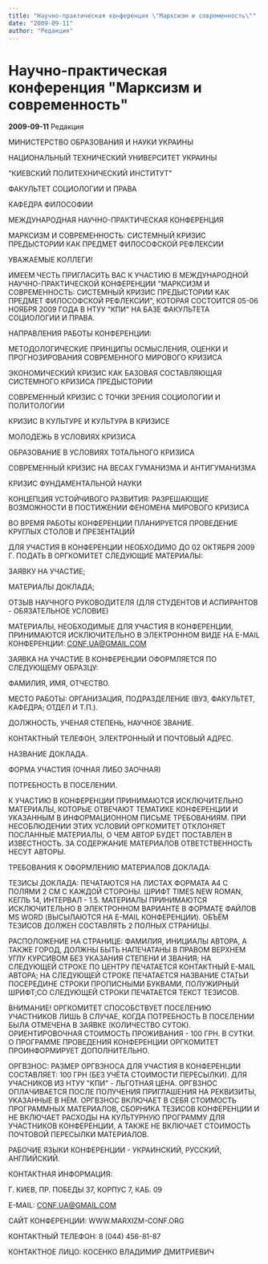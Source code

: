 ```yaml
---
title: "Научно-практическая конференция \"Марксизм и современность\""
date: "2009-09-11"
author: "Редакция"
---
```


# Научно-практическая конференция "Марксизм и современность"

**2009-09-11** Редакция

МИНИСТЕРСТВО ОБРАЗОВАНИЯ И НАУКИ УКРАИНЫ

НАЦИОНАЛЬНЫЙ ТЕХНИЧЕСКИЙ УНИВЕРСИТЕТ УКРАИНЫ

"КИЕВСКИЙ ПОЛИТЕХНИЧЕСКИЙ ИНСТИТУТ"

ФАКУЛЬТЕТ СОЦИОЛОГИИ И ПРАВА

КАФЕДРА ФИЛОСОФИИ

МЕЖДУНАРОДНАЯ НАУЧНО-ПРАКТИЧЕСКАЯ КОНФЕРЕНЦИЯ

МАРКСИЗМ И СОВРЕМЕННОСТЬ: СИСТЕМНЫЙ КРИЗИС ПРЕДЫСТОРИИ КАК ПРЕДМЕТ ФИЛОСОФСКОЙ РЕФЛЕКСИИ

УВАЖАЕМЫЕ КОЛЛЕГИ!

ИМЕЕМ ЧЕСТЬ ПРИГЛАСИТЬ ВАС К УЧАСТИЮ В  МЕЖДУНАРОДНОЙ НАУЧНО-ПРАКТИЧЕСКОЙ КОНФЕРЕНЦИИ "МАРКСИЗМ И СОВРЕМЕННОСТЬ: СИСТЕМНЫЙ КРИЗИС ПРЕДЫСТОРИИ КАК ПРЕДМЕТ ФИЛОСОФСКОЙ РЕФЛЕКСИИ", КОТОРАЯ СОСТОИТСЯ 05-06 НОЯБРЯ 2009 ГОДА В НТУУ "КПИ" НА БАЗЕ ФАКУЛЬТЕТА СОЦИОЛОГИИ И ПРАВА.

НАПРАВЛЕНИЯ РАБОТЫ КОНФЕРЕНЦИИ:



 МЕТОДОЛОГИЧЕСКИЕ ПРИНЦИПЫ ОСМЫСЛЕНИЯ, ОЦЕНКИ И ПРОГНОЗИРОВАНИЯ СОВРЕМЕННОГО МИРОВОГО КРИЗИСА

 ЭКОНОМИЧЕСКИЙ КРИЗИС КАК БАЗОВАЯ СОСТАВЛЯЮЩАЯ СИСТЕМНОГО КРИЗИСА ПРЕДЫСТОРИИ

 СОВРЕМЕННЫЙ КРИЗИС С ТОЧКИ ЗРЕНИЯ СОЦИОЛОГИИ И ПОЛИТОЛОГИИ

 КРИЗИС В КУЛЬТУРЕ И КУЛЬТУРА В КРИЗИСЕ

 МОЛОДЕЖЬ В УСЛОВИЯХ КРИЗИСА

 ОБРАЗОВАНИЕ В УСЛОВИЯХ ТОТАЛЬНОГО КРИЗИСА

 СОВРЕМЕННЫЙ КРИЗИС НА ВЕСАХ ГУМАНИЗМА И АНТИГУМАНИЗМА

 КРИЗИС ФУНДАМЕНТАЛЬНОЙ НАУКИ

 КОНЦЕПЦИЯ УСТОЙЧИВОГО РАЗВИТИЯ: РАЗРЕШАЮЩИЕ ВОЗМОЖНОСТИ В ПОСТИЖЕНИИ ФЕНОМЕНА МИРОВОГО КРИЗИСА



ВО ВРЕМЯ РАБОТЫ КОНФЕРЕНЦИИ ПЛАНИРУЕТСЯ ПРОВЕДЕНИЕ КРУГЛЫХ СТОЛОВ И ПРЕЗЕНТАЦИЙ

ДЛЯ УЧАСТИЯ В КОНФЕРЕНЦИИ НЕОБХОДИМО ДО 02 ОКТЯБРЯ 2009 Г. ПОДАТЬ В ОРГКОМИТЕТ СЛЕДУЮЩИЕ МАТЕРИАЛЫ:



 ЗАЯВКУ НА УЧАСТИЕ;

 МАТЕРИАЛЫ ДОКЛАДА;

 ОТЗЫВ НАУЧНОГО РУКОВОДИТЕЛЯ (ДЛЯ СТУДЕНТОВ И АСПИРАНТОВ - ОБЯЗАТЕЛЬНОЕ УСЛОВИЕ)



МАТЕРИАЛЫ, НЕОБХОДИМЫЕ ДЛЯ УЧАСТИЯ В КОНФЕРЕНЦИИ, ПРИНИМАЮТСЯ ИСКЛЮЧИТЕЛЬНО В ЭЛЕКТРОННОМ ВИДЕ НА E-MAIL КОНФЕРЕНЦИИ: CONF.UA@GMAIL.COM

ЗАЯВКА НА УЧАСТИЕ В КОНФЕРЕНЦИИ ОФОРМЛЯЕТСЯ ПО СЛЕДУЮЩЕМУ ОБРАЗЦУ:



ФАМИЛИЯ,      ИМЯ, ОТЧЕСТВО.

МЕСТО      РАБОТЫ: ОРГАНИЗАЦИЯ, ПОДРАЗДЕЛЕНИЕ (ВУЗ, ФАКУЛЬТЕТ, КАФЕДРА; ОТДЕЛ И Т.П.).

ДОЛЖНОСТЬ,      УЧЕНАЯ СТЕПЕНЬ, НАУЧНОЕ ЗВАНИЕ.

КОНТАКТНЫЙ      ТЕЛЕФОН, ЭЛЕКТРОННЫЙ И ПОЧТОВЫЙ АДРЕС. 

НАЗВАНИЕ      ДОКЛАДА.

ФОРМА      УЧАСТИЯ (ОЧНАЯ ЛИБО ЗАОЧНАЯ)

ПОТРЕБНОСТЬ      В ПОСЕЛЕНИИ.



 К УЧАСТИЮ В КОНФЕРЕНЦИИ ПРИНИМАЮТСЯ ИСКЛЮЧИТЕЛЬНО МАТЕРИАЛЫ, КОТОРЫЕ ОТВЕЧАЮТ ТЕМАТИКЕ КОНФЕРЕНЦИИ И УКАЗАННЫМ В ИНФОРМАЦИОННОМ ПИСЬМЕ ТРЕБОВАНИЯМ. ПРИ НЕСОБЛЮДЕНИИ ЭТИХ УСЛОВИЙ ОРГКОМИТЕТ ОТКЛОНЯЕТ ПОСЛАННЫЕ МАТЕРИАЛЫ, О ЧЕМ АВТОР БУДЕТ ПОСТАВЛЕН В ИЗВЕСТНОСТЬ. ЗА СОДЕРЖАНИЕ МАТЕРИАЛОВ ОТВЕТСТВЕННОСТЬ НЕСУТ АВТОРЫ.

ТРЕБОВАНИЯ К ОФОРМЛЕНИЮ МАТЕРИАЛОВ ДОКЛАДА:

ТЕЗИСЫ ДОКЛАДА: ПЕЧАТАЮТСЯ НА ЛИСТАХ ФОРМАТА А4 С ПОЛЯМИ 2 СМ С КАЖДОЙ СТОРОНЫ. ШРИФТ TIMES NEW ROMAN, КЕГЛЬ 14, ИНТЕРВАЛ - 1.5. МАТЕРИАЛЫ ПРИНИМАЮТСЯ ИСКЛЮЧИТЕЛЬНО В ЭЛЕКТРОННОМ ВАРИАНТЕ В ФОРМАТЕ ФАЙЛОВ MS WORD (ВЫСЫЛАЮТСЯ НА E-MAIL КОНФЕРЕНЦИИ). ОБЪЁМ ТЕЗИСОВ ДОЛЖЕН СОСТАВЛЯТЬ 2 ПОЛНЫХ СТРАНИЦЫ.

РАСПОЛОЖЕНИЕ НА СТРАНИЦЕ: ФАМИЛИЯ, ИНИЦИАЛЫ АВТОРА, А ТАКЖЕ ГОРОД, ДОЛЖНЫ БЫТЬ НАПЕЧАТАНЫ В ПРАВОМ ВЕРХНЕМ УГЛУ КУРСИВОМ БЕЗ УКАЗАНИЯ СТЕПЕНИ И ЗВАНИЯ; НА СЛЕДУЮЩЕЙ СТРОКЕ ПО ЦЕНТРУ ПЕЧАТАЕТСЯ КОНТАКТНЫЙ E-MAIL АВТОРА; НА СЛЕДУЮЩЕЙ СТРОКЕ ПЕЧАТАЕТСЯ НАЗВАНИЕ СТАТЬИ ПОСЕРЕДИНЕ СТРОКИ ПРОПИСНЫМИ БУКВАМИ, ПОЛУЖИРНЫЙ ШРИФТ;СО СЛЕДУЮЩЕЙ СТРОКИ ПЕЧАТАЕТСЯ ТЕКСТ ТЕЗИСОВ.

ВНИМАНИЕ! ОРГКОМИТЕТ СПОСОБСТВУЕТ ПОСЕЛЕНИЮ УЧАСТНИКОВ ЛИШЬ В СЛУЧАЕ, КОГДА ПОТРЕБНОСТЬ В ПОСЕЛЕНИИ БЫЛА ОТМЕЧЕНА В ЗАЯВКЕ (КОЛИЧЕСТВО СУТОК). ОРИЕНТИРОВОЧНАЯ СТОИМОСТЬ ПРОЖИВАНИЯ - 100 ГРН. В СУТКИ. О ПРОГРАММЕ ПРОВЕДЕНИЯ КОНФЕРЕНЦИИ ОРГКОМИТЕТ ПРОИНФОРМИРУЕТ ДОПОЛНИТЕЛЬНО.

ОРГВЗНОС: РАЗМЕР ОРГВЗНОСА ДЛЯ УЧАСТИЯ В КОНФЕРЕНЦИИ СОСТАВЛЯЕТ: 100 ГРН (БЕЗ УЧЁТА СТОИМОСТИ ПЕРЕСЫЛКИ). ДЛЯ УЧАСНИКОВ ИЗ НТУУ "КПИ" - ЛЬГОТНАЯ ЦЕНА. ОРГВЗНОС ОПЛАЧИВАЕТСЯ ПОСЛЕ ПОЛУЧЕНИЯ ПРИГЛАШЕНИЯ НА РЕКВИЗИТЫ, УКАЗАННЫЕ В НЁМ. ОРГВЗНОС ВКЛЮЧАЕТ В СЕБЯ СТОИМОСТЬ ПРОГРАММНЫХ МАТЕРИАЛОВ, СБОРНИКА ТЕЗИСОВ КОНФЕРЕНЦИИ И НЕ ВКЛЮЧАЕТ РАСХОДЫ НА КУЛЬТУРНУЮ ПРОГРАММУ ДЛЯ УЧАСТНИКОВ КОНФЕРЕНЦИИ, А ТАКЖЕ НЕ ВКЛЮЧАЕТ СТОИМОСТЬ ПОЧТОВОЙ ПЕРЕСЫЛКИ МАТЕРИАЛОВ.

РАБОЧИЕ ЯЗЫКИ КОНФЕРЕНЦИИ - УКРАИНСКИЙ, РУССКИЙ, АНГЛИЙСКИЙ.

КОНТАКТНАЯ ИНФОРМАЦИЯ:



 Г. КИЕВ, ПР. ПОБЕДЫ 37, КОРПУС 7, КАБ. 09

 E-MAIL: CONF.UA@GMAIL.COM

 САЙТ КОНФЕРЕНЦИИ: WWW.MARXIZM-CONF.ORG

 КОНТАКТНЫЙ ТЕЛЕФОН: 8 (044) 456-81-87



КОНТАКТНОЕ ЛИЦО: КОСЕНКО ВЛАДИМИР ДМИТРИЕВИЧ
